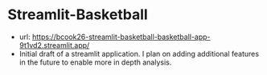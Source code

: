 # Streamlit-Basketball
- url: https://bcook26-streamlit-basketball-basketball-app-9t1vd2.streamlit.app/
- Initial draft of a streamlit application. I plan on adding additional features in the future to enable more in depth analysis. 

